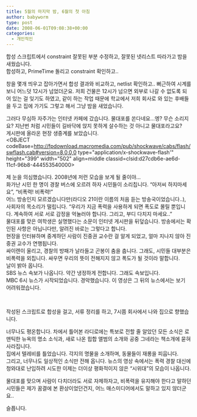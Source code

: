 ```yaml
---
title: 5월의 마지막 밤, 6월의 첫 아침
author: babyworm
type: post
date: 2008-06-01T09:08:38+00:00
categories:
  - 개인적인
---
```

합성 스크립트에서 constraint 잘못된 부분 수정하고, 잘못된 넷리스트 따라가고 밤을 새웠습니다.<br>
합성하고, PrimeTime 돌리고 constraint 확인하고..<br>
  
창을 몇개 띄우고 잡아가면서 합성 결과와 비교하고, netlist 확인하고.. 뻐근하여 시계를 보니 어느덧 12시가 넘었더군요. 저희 건물은 12시가 넘으면 외부로 나갈 수 없도록 되어 있는 걸 잊기도 하였고, 같이 하는 작업 때문에 학교에서 저희 회사로 와 있는 후배들을 두고 집에 가기도 그렇고 해서 그냥 밤을 새었습니다.<br>
  
그러다 무심하 자주가는 인터넷 카페에 갔습니다. 물대포를 쏜다네요…엥? 무슨 소리지요? 지난번 처럼 시민들이 길바닥에 앉지 못하게 살수하는 것 아니고 물대포라고요?<br>
게시판에 올라온 현장 생중계를 보았습니다.<br>
<OBJECT codeBase=http://fpdownload.macromedia.com/pub/shockwave/cabs/flash/swflash.cab#version=8,0,0,0 type="application/x-shockwave-flash'" height="399" width="502" align=middle classid=clsid:d27cdb6e-ae6d-11cf-96b8-444553540000>

<PARAM NAME="_cx" VALUE="13282" />

<PARAM NAME="_cy" VALUE="10557" />

<PARAM NAME="FlashVars" VALUE="" />

<PARAM NAME="Movie" VALUE="http://flvs.daum.net/flvPlayer.swf?vid=3lASizl0-h8$" />

<PARAM NAME="Src" VALUE="http://flvs.daum.net/flvPlayer.swf?vid=3lASizl0-h8$" />

<PARAM NAME="WMode" VALUE="Window" />

<PARAM NAME="Play" VALUE="-1" />

<PARAM NAME="Loop" VALUE="-1" />

<PARAM NAME="Quality" VALUE="High" />

<PARAM NAME="SAlign" VALUE="" />

<PARAM NAME="Menu" VALUE="-1" />

<PARAM NAME="Base" VALUE="" />

<PARAM NAME="AllowScriptAccess" VALUE="always" />

<PARAM NAME="Scale" VALUE="ShowAll" />

<PARAM NAME="DeviceFont" VALUE="0" />

<PARAM NAME="EmbedMovie" VALUE="0" />

<PARAM NAME="BGColor" VALUE="000000" />

<PARAM NAME="SWRemote" VALUE="" />

<PARAM NAME="MovieData" VALUE="" />

<PARAM NAME="SeamlessTabbing" VALUE="1" />

<PARAM NAME="Profile" VALUE="0" />

<PARAM NAME="ProfileAddress" VALUE="" />

<PARAM NAME="ProfilePort" VALUE="0" />

<PARAM NAME="AllowNetworking" VALUE="all" />

<PARAM NAME="AllowFullScreen" VALUE="true" />
</OBJECT>
  
제 눈을 의심했습니다. 2008년에 저런 모습을 보게 될 줄이야…<br>
화가난 시민 한 명이 경찰 버스에 오르려 하자 시민들이 소리칩니다. “아저씨 하지마세요”, “비폭력! 비폭력!”<br>
어느 방송인지 모르겠습니다만(라디오 21이란 이름의 처음 듣는 방송국이었습니다..), 사회자의 목소리가 떨립니다. “우리가 지금 폭력을 사용하게 되면 폭도로 몰릴 뿐입니다. 계속하여 서로 서로 감정을 억눌러야 합니다. 그리고, 부디 다치지 마세요..”<br>
물대포를 맞은 여학생은 실명했다는 소문이 인터넷 게시판을 뒤덮습니다. 방송에서는 확인된 사항은 아닙니다만, 알려진 바로는 그렇다고 합니다.<br>
현장을 인터뷰하며 중계하던 사람이 진중권 교수란 걸 알게 되었고, 얼마 지나지 않아 진중권 교수가 연행됩니다.<br>
싸이렌이 울리고, 경찰의 방패가 날라들고 곤봉이 춤을 춥니다. 그래도, 시민들 대부분은 비폭력을 외칩니다. 싸우면 우리의 뜻이 전해지지 않고 폭도가 될 것이라 말합니다.<br>
날이 밝아 옵니다.<br>
SBS 뉴스 속보가 나옵니다. 약간 냉정하게 전합니다. 그래도 속보입니다.<br>
MBC 6시 뉴스가 시작되었습니다. 경악했습니다. 이 영상은 그 뒤의 뉴스에서는 보기 어려워졌습니다.<br>
  
<OBJECT height=355 width=425>

<PARAM NAME="movie" VALUE="http://www.youtube.com/v/RlVvDPzjwao&hl=en" />

<PARAM NAME="wmode" VALUE="transparent" />

</OBJECT><br>
  
작성된 스크립트로 합성을 걸고, 서류 정리를 하고, 7시쯤 회사에서 나와 집으로 향했습니다.<br>
  
너무나도 평온합니다. 차에서 틀어본 라디로에는 특보로 전할 줄 알았던 모든 소식은 로맨틱한 뉴옥의 명소 소식과, 새로 나온 힙합 앨범의 소개와 공중 그네라는 책소개에 묻혀 사라집니다.<br>
집에서 텔레비를 틀었습니다. 각지의 명물을 소개하며, 동물들이 재롱을 피웁니다.<br>
그리고, 너무나도 일상적인 소식만 전해 옵니다. 뉴스의 영상 속에서는 폭력 경찰 대신에 청와대로 난입하려 시도한 이제는 더이상 평화적이지 않은 “시위대”의 모습이 나옵니다.<br>
  
물대포를 맞으며 사람이 다치더라도 서로 자제하자고, 비폭력을 유지해야 한다고 말하던 시민들은 제가 꿈결에 본 환상이었던건지, 어느 매스미디어에서도 말하고 있지 않더군요..<br>
  
슬픕니다.
